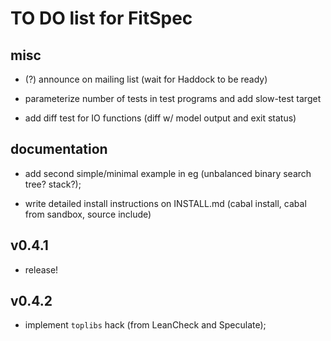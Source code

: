 TO DO list for FitSpec
======================

misc
----

* (?) announce on mailing list (wait for Haddock to be ready)

* parameterize number of tests in test programs and add slow-test target

* add diff test for IO functions (diff w/ model output and exit status)


documentation
-------------

* add second simple/minimal example in eg
  (unbalanced binary search tree?  stack?);

* write detailed install instructions on INSTALL.md
  (cabal install, cabal from sandbox, source include)


v0.4.1
------

* release!


v0.4.2
------

* implement `toplibs` hack (from LeanCheck and Speculate);
